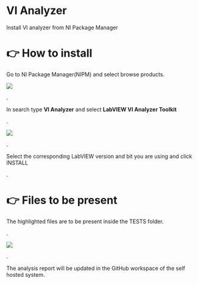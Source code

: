 #
# VI Analyzer
Install VI analyzer from NI Package Manager

# 👉 How to install

Go to NI Package Manager(NIPM) and select browse products.

<kbd>
<img src="https://github.com/solitontech/LabVIEW_Starter_Repo/blob/main/docs/assets/images/readme%20images/VIA_browse.png">
</kbd>

.

In search type **VI Analyzer** and select **LabVIEW VI Analyzer Toolkit**

.

<kbd>
<img src="https://github.com/solitontech/LabVIEW_Starter_Repo/blob/main/docs/assets/images/readme%20images/VIA_version.png">
</kbd>

.

Select the corresponding LabVIEW version and bit you are using and click INSTALL

.

# 👉 Files to be present

The highlighted files are to be present inside the TESTS folder.

.

<kbd>
<img src="https://github.com/solitontech/LabVIEW_Starter_Repo/blob/main/docs/assets/images/readme%20images/VIA_files.png">
</kbd>

.

The analysis report will be updated in the GitHub workspace of the self hosted system.
